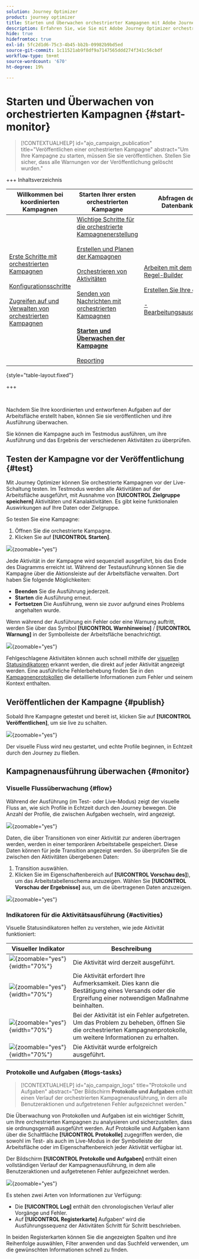 ```yaml
---
solution: Journey Optimizer
product: journey optimizer
title: Starten und Überwachen orchestrierter Kampagnen mit Adobe Journey Optimizer
description: Erfahren Sie, wie Sie mit Adobe Journey Optimizer orchestrierte Kampagnen starten und überwachen.
hide: true
hidefromtoc: true
exl-id: 5fc2d1d6-75c3-4b45-bb2b-09982b9bd5ed
source-git-commit: 1c11521ab9f8df9a7147565ddd274f341c56cbdf
workflow-type: tm+mt
source-wordcount: '670'
ht-degree: 19%

---
```


# Starten und Überwachen von orchestrierten Kampagnen {#start-monitor}

>[!CONTEXTUALHELP]
>id="ajo_campaign_publication"
>title="Veröffentlichen einer orchestrierten Kampagne"
>abstract="Um Ihre Kampagne zu starten, müssen Sie sie veröffentlichen. Stellen Sie sicher, dass alle Warnungen vor der Veröffentlichung gelöscht wurden."

+++ Inhaltsverzeichnis

| Willkommen bei koordinierten Kampagnen | Starten Ihrer ersten orchestrierten Kampagne | Abfragen der Datenbank | Aktivitäten für orchestrierte Kampagnen |
|---|---|---|---|
| [Erste Schritte mit orchestrierten Kampagnen](gs-orchestrated-campaigns.md)<br/><br/>[Konfigurationsschritte](configuration-steps.md)<br/><br/>[Zugreifen auf und Verwalten von orchestrierten Kampagnen](access-manage-orchestrated-campaigns.md) | [Wichtige Schritte für die orchestrierte Kampagnenerstellung](gs-campaign-creation.md)<br/><br/>[Erstellen und Planen der Kampagnen](create-orchestrated-campaign.md)<br/><br/>[Orchestrieren von Aktivitäten](orchestrate-activities.md)<br/><br/>[ Senden von Nachrichten mit orchestrierten Kampagnen](send-messages.md)<br/><br/><b>[Starten und Überwachen der Kampagne](start-monitor-campaigns.md)</b><br/><br/>[Reporting](reporting-campaigns.md) | [Arbeiten mit dem Regel-Builder](orchestrated-rule-builder.md)<br/><br/>[Erstellen Sie Ihre ersten ](build-query.md)<br/><br/>[-Bearbeitungsausdrücke](edit-expressions.md) | [Erste Schritte mit Aktivitäten](activities/about-activities.md)<br/><br/>Aktivitäten:<br/>[Und-Verknüpfung](activities/and-join.md) - [Zielgruppe aufbauen](activities/build-audience.md) - [Dimensionsänderung](activities/change-dimension.md) - [Kombinieren](activities/combine.md) - [Deduplizierung](activities/enrichment.md) - [Verzweigung](activities/fork.md) - [Abstimmung](activities/reconciliation.md) - [Aufspaltung](activities/split.md) [&#128279;](activities/wait.md) Warten[&#128279;](activities/deduplication.md)  |

{style="table-layout:fixed"}

+++

<br/>

Nachdem Sie Ihre koordinierten und entworfenen Aufgaben auf der Arbeitsfläche erstellt haben, können Sie sie veröffentlichen und ihre Ausführung überwachen.

Sie können die Kampagne auch im Testmodus ausführen, um ihre Ausführung und das Ergebnis der verschiedenen Aktivitäten zu überprüfen.

## Testen der Kampagne vor der Veröffentlichung {#test}

Mit Journey Optimizer können Sie orchestrierte Kampagnen vor der Live-Schaltung testen. Im Testmodus werden alle Aktivitäten auf der Arbeitsfläche ausgeführt, mit Ausnahme von **[!UICONTROL Zielgruppe speichern]** Aktivitäten und Kanalaktivitäten. Es gibt keine funktionalen Auswirkungen auf Ihre Daten oder Zielgruppe.

So testen Sie eine Kampagne:

1. Öffnen Sie die orchestrierte Kampagne.
2. Klicken Sie auf **[!UICONTROL Starten]**.

![](assets/campaign-start.png){zoomable="yes"}

Jede Aktivität in der Kampagne wird sequenziell ausgeführt, bis das Ende des Diagramms erreicht ist. Während der Testausführung können Sie die Kampagne über die Aktionsleiste auf der Arbeitsfläche verwalten. Dort haben Sie folgende Möglichkeiten:

* **Beenden** Sie die Ausführung jederzeit.
* **Starten** die Ausführung erneut.
* **Fortsetzen** Die Ausführung, wenn sie zuvor aufgrund eines Problems angehalten wurde.

Wenn während der Ausführung ein Fehler oder eine Warnung auftritt, werden Sie über das Symbol **[!UICONTROL Warnhinweise]** / **[!UICONTROL Warnung]** in der Symbolleiste der Arbeitsfläche benachrichtigt.

![](assets/campaign-warning.png){zoomable="yes"}

Fehlgeschlagene Aktivitäten können auch schnell mithilfe der [visuellen Statusindikatoren](#activities) erkannt werden, die direkt auf jeder Aktivität angezeigt werden. Eine ausführliche Fehlerbehebung finden Sie in den [Kampagnenprotokollen](#logs-tasks) die detaillierte Informationen zum Fehler und seinem Kontext enthalten.

## Veröffentlichen der Kampagne {#publish}

Sobald Ihre Kampagne getestet und bereit ist, klicken Sie auf **[!UICONTROL Veröffentlichen]**, um sie live zu schalten.

![](assets/campaign-publish.png){zoomable="yes"}

Der visuelle Fluss wird neu gestartet, und echte Profile beginnen, in Echtzeit durch den Journey zu fließen.

## Kampagnenausführung überwachen {#monitor}

### Visuelle Flussüberwachung {#flow}

Während der Ausführung (im Test- oder Live-Modus) zeigt der visuelle Fluss an, wie sich Profile in Echtzeit durch den Journey bewegen. Die Anzahl der Profile, die zwischen Aufgaben wechseln, wird angezeigt.

![](assets/workflow-execution.png){zoomable="yes"}

Daten, die über Transitionen von einer Aktivität zur anderen übertragen werden, werden in einer temporären Arbeitstabelle gespeichert. Diese Daten können für jede Transition angezeigt werden. So überprüfen Sie die zwischen den Aktivitäten übergebenen Daten:

1. Transition auswählen.
1. Klicken Sie im Eigenschaftenbereich auf **[!UICONTROL Vorschau des]**), um das Arbeitstabellenschema anzuzeigen. Wählen Sie **[!UICONTROL Vorschau der Ergebnisse]** aus, um die übertragenen Daten anzuzeigen.

![](assets/transition.png){zoomable="yes"}

### Indikatoren für die Aktivitätsausführung {#activities}

Visuelle Statusindikatoren helfen zu verstehen, wie jede Aktivität funktioniert:

| Visueller Indikator | Beschreibung |
|-----|------------|
| ![](assets/activity-status-pending.png){zoomable="yes"}{width="70%"} | Die Aktivität wird derzeit ausgeführt. |
| ![](assets/activity-status-orange.png){zoomable="yes"}{width="70%"} | Die Aktivität erfordert Ihre Aufmerksamkeit. Dies kann die Bestätigung eines Versands oder die Ergreifung einer notwendigen Maßnahme beinhalten. |
| ![](assets/activity-status-red.png){zoomable="yes"}{width="70%"} | Bei der Aktivität ist ein Fehler aufgetreten. Um das Problem zu beheben, öffnen Sie die orchestrierten Kampagnenprotokolle, um weitere Informationen zu erhalten. |
| ![](assets/activity-status-green.png){zoomable="yes"}{width="70%"} | Die Aktivität wurde erfolgreich ausgeführt. |

### Protokolle und Aufgaben {#logs-tasks}

>[!CONTEXTUALHELP]
>id="ajo_campaign_logs"
>title="Protokolle und Aufgaben"
>abstract="Der Bildschirm **Protokolle und Aufgaben** enthält einen Verlauf der orchestrierten Kampagnenausführung, in dem alle Benutzeraktionen und aufgetretenen Fehler aufgezeichnet werden."

Die Überwachung von Protokollen und Aufgaben ist ein wichtiger Schritt, um Ihre orchestrierten Kampagnen zu analysieren und sicherzustellen, dass sie ordnungsgemäß ausgeführt werden. Auf Protokolle und Aufgaben kann über die Schaltfläche **[!UICONTROL Protokolle]** zugegriffen werden, die sowohl im Test- als auch im Live-Modus in der Symbolleiste der Arbeitsfläche oder im Eigenschaftenbereich jeder Aktivität verfügbar ist.

Der Bildschirm **[!UICONTROL Protokolle und Aufgaben]** enthält einen vollständigen Verlauf der Kampagnenausführung, in dem alle Benutzeraktionen und aufgetretenen Fehler aufgezeichnet werden.

![](assets/workflow-logs.png){zoomable="yes"}

Es stehen zwei Arten von Informationen zur Verfügung:

* Die **[!UICONTROL Log]** enthält den chronologischen Verlauf aller Vorgänge und Fehler.
* Auf **[!UICONTROL Registerkarte]** Aufgaben“ wird die Ausführungssequenz der Aktivitäten Schritt für Schritt beschrieben.

In beiden Registerkarten können Sie die angezeigten Spalten und ihre Reihenfolge auswählen, Filter anwenden und das Suchfeld verwenden, um die gewünschten Informationen schnell zu finden.
